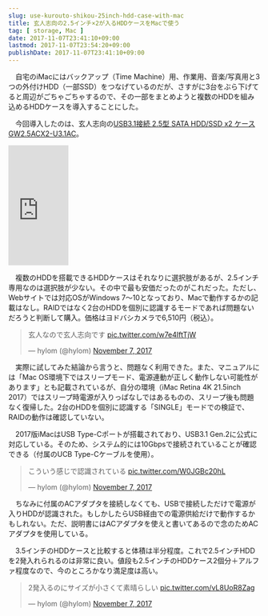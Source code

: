 ```yaml
---
slug: use-kurouto-shikou-25inch-hdd-case-with-mac
title: 玄人志向の2.5インチ×2が入るHDDケースをMacで使う
tag: [ storage, Mac ]
date: 2017-11-07T23:41:10+09:00
lastmod: 2017-11-07T23:54:20+09:00
publishDate: 2017-11-07T23:41:10+09:00
---
```


　自宅のiMacにはバックアップ（Time Machine）用、作業用、音楽/写真用と3つの外付けHDD（一部SSD）をつなげているのだが、さすがに3台をぶら下げてると周辺がごちゃごちゃするので、その一部をまとめようと複数のHDDを組み込めるHDDケースを導入することにした。

　今回導入したのは、玄人志向の[USB3.1接続 2.5型 SATA HDD/SSD x2 ケース GW2.5ACX2-U3.1AC](http://www.kuroutoshikou.com/product/case/25hdd/gw2_5acx2-u3_1ac/)。

<iframe style="width:120px;height:240px;" marginwidth="0" marginheight="0" scrolling="no" frameborder="0" src="https://rcm-fe.amazon-adsystem.com/e/cm?ref=qf_sp_asin_til&t=hylom-22&m=amazon&o=9&p=8&l=as1&IS2=1&detail=1&asins=B075K5HJXW&linkId=9eb80b45234d191312798928ac0a7f58&bc1=000000&lt1=_blank&fc1=333333&lc1=0066c0&bg1=ffffff&f=ifr">    
</iframe>

　複数のHDDを搭載できるHDDケースはそれなりに選択肢があるが、2.5インチ専用なのは選択肢が少ない。その中で最も安価だったのがこれだった。ただし、Webサイトでは対応OSがWindows 7〜10となっており、Macで動作するかの記載はなし。RAIDではなく2台のHDDを個別に認識するモードであれば問題ないだろうと判断して購入。価格はヨドバシカメラで6,510円（税込）。

<blockquote class="twitter-tweet" data-lang="en"><p lang="ja" dir="ltr">玄人なので玄人志向です <a href="https://t.co/w7e4IftTjW">pic.twitter.com/w7e4IftTjW</a></p>&mdash; hylom (@hylom) <a href="https://twitter.com/hylom/status/927924883559923714?ref_src=twsrc%5Etfw">November 7, 2017</a></blockquote>
<script async src="https://platform.twitter.com/widgets.js" charset="utf-8"></script>

　実際に試してみた結論から言うと、問題なく利用できた。また、マニュアルには「Mac OS環境下ではスリープモード、電源連動が正しく動作しない可能性があります」とも記載されているが、自分の環境（iMac Retina 4K 21.5inch 2017）ではスリープ時電源が入りっぱなしではあるものの、スリープ後も問題なく復帰した。2台のHDDを個別に認識する「SINGLE」モードでの検証で、RAIDの動作は確認していない。

　2017版iMacはUSB Type-Cポートが搭載されており、USB3.1 Gen.2に公式に対応している。そのため、システム的には10Gbpsで接続されていることが確認できる（付属のUCB Type-Cケーブルを使用）。

<blockquote class="twitter-tweet" data-lang="en"><p lang="ja" dir="ltr">こういう感じで認識されている <a href="https://t.co/W0JGBc20hL">pic.twitter.com/W0JGBc20hL</a></p>&mdash; hylom (@hylom) <a href="https://twitter.com/hylom/status/927928722233032704?ref_src=twsrc%5Etfw">November 7, 2017</a></blockquote>
<script async src="https://platform.twitter.com/widgets.js" charset="utf-8"></script>

　ちなみに付属のACアダプタを接続しなくても、USBで接続しただけで電源が入りHDDが認識された。もしかしたらUSB経由での電源供給だけで動作するかもしれない。ただ、説明書にはACアダプタを使えと書いてあるので念のためACアダプタを使用している。

　3.5インチのHDDケースと比較すると体積は半分程度。これで2.5インチHDDを2発入れられるのは非常に良い。値段も2.5インチのHDDケース2個分＋アルファ程度なので、今のところかなり満足度は高い。

<blockquote class="twitter-tweet" data-lang="en"><p lang="ja" dir="ltr">2発入るのにサイズが小さくて素晴らしい <a href="https://t.co/vL8UoR8Zag">pic.twitter.com/vL8UoR8Zag</a></p>&mdash; hylom (@hylom) <a href="https://twitter.com/hylom/status/927924986496479232?ref_src=twsrc%5Etfw">November 7, 2017</a></blockquote>
<script async src="https://platform.twitter.com/widgets.js" charset="utf-8"></script>
